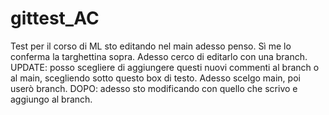 # gittest_AC
Test per il corso di ML
sto editando nel main adesso penso. Sì me lo conferma la targhettina sopra. Adesso cerco di editarlo con una branch.
UPDATE: posso scegliere di aggiungere questi nuovi commenti al branch o al main, scegliendo sotto questo box di testo. Adesso scelgo main, poi userò branch.
DOPO: adesso sto modificando con quello che scrivo e aggiungo al branch.
